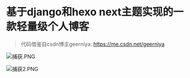 # 基于django和hexo next主题实现的一款轻量级个人博客
> 代码借鉴自csdn博主geerniya: https://me.csdn.net/geerniya

![捕获.PNG](https://upload-images.jianshu.io/upload_images/6957788-8579a21cb56b12d5.PNG?imageMogr2/auto-orient/strip%7CimageView2/2/w/1240)

![捕获2.PNG](https://upload-images.jianshu.io/upload_images/6957788-e48f74749954ce44.PNG?imageMogr2/auto-orient/strip%7CimageView2/2/w/1240)


